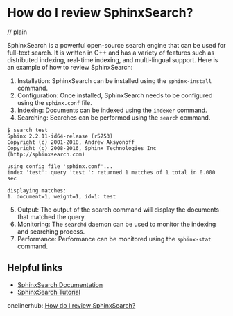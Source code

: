 # How do I review SphinxSearch?
// plain

SphinxSearch is a powerful open-source search engine that can be used for full-text search. It is written in C++ and has a variety of features such as distributed indexing, real-time indexing, and multi-lingual support. Here is an example of how to review SphinxSearch:

1. Installation: SphinxSearch can be installed using the `sphinx-install` command.
2. Configuration: Once installed, SphinxSearch needs to be configured using the `sphinx.conf` file.
3. Indexing: Documents can be indexed using the `indexer` command.
4. Searching: Searches can be performed using the `search` command.

```
$ search test
Sphinx 2.2.11-id64-release (r5753)
Copyright (c) 2001-2018, Andrew Aksyonoff
Copyright (c) 2008-2016, Sphinx Technologies Inc (http://sphinxsearch.com)

using config file 'sphinx.conf'...
index 'test': query 'test ': returned 1 matches of 1 total in 0.000 sec

displaying matches:
1. document=1, weight=1, id=1: test
```

5. Output: The output of the search command will display the documents that matched the query.
6. Monitoring: The `searchd` daemon can be used to monitor the indexing and searching process.
7. Performance: Performance can be monitored using the `sphinx-stat` command.

## Helpful links

- [SphinxSearch Documentation](https://sphinxsearch.com/docs/current.html)
- [SphinxSearch Tutorial](https://www.digitalocean.com/community/tutorials/how-to-install-and-configure-sphinx-on-ubuntu-14-04)

onelinerhub: [How do I review SphinxSearch?](https://onelinerhub.com/sphinxsearch/how-do-i-review-sphinxsearch)